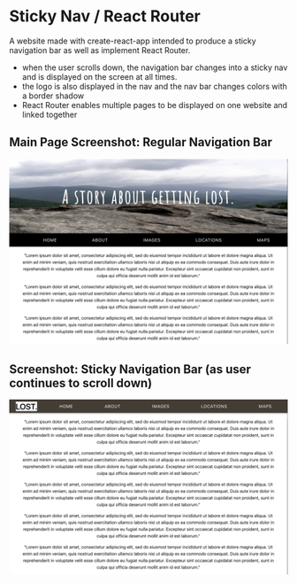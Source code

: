 # Sticky Nav / React Router
A website made with create-react-app intended to produce a sticky navigation bar as well as implement React Router. 
- when the user scrolls down, the navigation bar changes into a sticky nav and is displayed on the screen at all times. 
- the logo is also displayed in the nav and the nav bar changes colors with a border shadow
- React Router enables multiple pages to be displayed on one website and linked together

## Main Page Screenshot: Regular Navigation Bar
![Screenshot](sticky-nav-before.jpg)

## Screenshot: Sticky Navigation Bar (as user continues to scroll down)
![Screenshot](sticky-nav-after.jpg)
